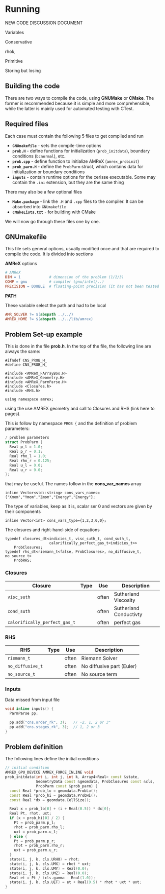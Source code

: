 # Running


NEW CODE DISCUSSION DOCUMENT




Variables


Conservative

rhok,


Primitive

Storing but losing




## Building the code

There are two ways to compile the code, using **GNUMake** or **CMake**. The former is recommended because it is simple and more comprehensible, while the latter is mainly used for automated testing with CTest.

## Required files

Each case must contain the following 5 files to get compiled and run

* **`GNUmakefile`** - sets the compile-time options
* **`prob.H`** - define functions for initialization (`prob_initdata`), boundary conditions (`bcnormal`), etc.
* **`prob.cpp`** - define function to initialize AMReX (`amrex_probinit`)
* **`prob_parm.H`** - define the `ProbParm` struct, which contains data for initialization or boundary conditions
* **`inputs`** - contain runtime options for the cerisse executable. Some may contain the `.ini` extension, but they are the same thing

There may also be a few optional files

* **`Make.package`** - link the `.H` and `.cpp` files to the compiler. It can be absorbed into `GNUmakefile`
* **`CMakeLists.txt`** - for building with CMake

We will now go through these files one by one.

## GNUmakefile

This file sets general options, usually modified once and that are required to compile the code. It is divided into sections

**AMReX** options

```makefile
# AMReX
DIM = 1             # dimension of the problem (1/2/3)
COMP = gnu          # compiler (gnu/intel/..)
PRECISION = DOUBLE  # floating-point precision (it has not been tested in SINGLE)
```

**PATH**


These variable select the path and had to be local

```makefile
AMR_SOLVER ?= $(abspath ../../)
AMREX_HOME ?= $(abspath ../../lib/amrex)
```

## Problem Set-up example

This is done in the file **prob.h**.
In the top of the file, the following line are always the same:


```
#ifndef CNS_PROB_H_
#define CNS_PROB_H_

#include <AMReX_FArrayBox.H>
#include <AMReX_Geometry.H>
#include <AMReX_ParmParse.H>
#include <Closures.h>
#include <RHS.h>

using namespace amrex;
```

using the use AMREX geometry and call to Closures and RHS 
(link here to pages).

This is follow by namespace ```PROB {```
and the definition of problem parameters:

```cpp
/ problem parameters
struct ProbParm {
  Real p_l = 1.0;
  Real p_r = 0.1;
  Real rho_l = 1.0;
  Real rho_r = 0.125;
  Real u_l = 0.0;
  Real u_r = 0.0;
};
```

that may be useful.
The names follow in the **cons_var_names** array

```
inline Vector<std::string> cons_vars_names={"Xmom","Ymom","Zmom","Energy","Energy"};
```

The type of variables, keep as it is, scalar ser 0 and vectors are given by their components


```
inline Vector<int> cons_vars_type={1,2,3,0,0};
```

The closures and right-hand-side of equations

```
typedef closures_dt<indicies_t, visc_suth_t, cond_suth_t,
                    calorifically_perfect_gas_t<indicies_t>>
    ProbClosures;
typedef rhs_dt<riemann_t<false, ProbClosures>, no_diffusive_t, no_source_t>
    ProbRHS;
```

### Closures


| Closure                      | Type          | Use | Description                                                  |
| --------------------------- | ------------- |:-------:| ------------------------------------------------------------ |
| ```visc_suth```             |            |   often      | Sutherland Viscosity                           |
| ```cond_suth```             |            |   often      | Sutherland Conductivty                         |
| ```calorifically_perfect_gas_t```             |            |   often      | perfect gas                      |


### RHS

| RHS                     | Type          | Use | Description                                                  |
| --------------------------- | ------------- |:-------:| ------------------------------------------------------------ |
| ```riemann_t```             |            |   often      | Riemann Solver                 |
| ```no_diffusive_t```        |            |   often      | No diffusive part (Euler)                |
| ```no_source_t```           |            |   often      | No source term    |



### Inputs


Data missed from input file

```cpp
void inline inputs() {
  ParmParse pp;

  pp.add("cns.order_rk", 3);   // -2, 1, 2 or 3"
  pp.add("cns.stages_rk", 3);  // 1, 2 or 3
}
```

## Problem definition

The following lines define the initial conditions

```cpp
// initial condition
AMREX_GPU_DEVICE AMREX_FORCE_INLINE void
prob_initdata(int i, int j, int k, Array4<Real> const &state,
              GeometryData const &geomdata, ProbClosures const &cls,
              ProbParm const &prob_parm) {
  const Real *prob_lo = geomdata.ProbLo();
  const Real *prob_hi = geomdata.ProbHi();
  const Real *dx = geomdata.CellSize();

  Real x = prob_lo[0] + (i + Real(0.5)) * dx[0];
  Real Pt, rhot, uxt;
  if (x < prob_hi[0] / 2) {
    Pt = prob_parm.p_l;
    rhot = prob_parm.rho_l;
    uxt = prob_parm.u_l;
  } else {
    Pt = prob_parm.p_r;
    rhot = prob_parm.rho_r;
    uxt = prob_parm.u_r;
  }
  state(i, j, k, cls.URHO) = rhot;
  state(i, j, k, cls.UMX) = rhot * uxt;
  state(i, j, k, cls.UMY) = Real(0.0);
  state(i, j, k, cls.UMZ) = Real(0.0);
  Real et = Pt / (cls.gamma - Real(1.0));
  state(i, j, k, cls.UET) = et + Real(0.5) * rhot * uxt * uxt;
}
```
